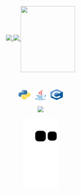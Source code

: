 <div align="center">
  <a href="https://github.com/carviit">
    <img height="160em" src="https://github-readme-stats.vercel.app/api?username=carviit&show_icons=true&theme=radical&include_all_commits=true&count_private=true" />
    <img height="160em" src="https://github-readme-stats.vercel.app/api/top-langs/?username=carviit&layout=compact&langs_count=7&theme=radical" />
    <img align="center" width="148" height="180" src="https://media1.tenor.com/images/68e8337fb4eb7e40645d832c64762a8b/tenor.gif?itemid=19443613">
  </a>
</div>

##
<div align="center"> 
  <div style="display: inline_block"><br>
    <img align="center" alt="Python" height="30" width="40" src="https://raw.githubusercontent.com/devicons/devicon/master/icons/python/python-original.svg">
    <img align="center" alt="Java" height="30" width="40" src="https://raw.githubusercontent.com/devicons/devicon/master/icons/java/java-original.svg">
    <img align="center" alt="C" height="30" width="40" src="https://raw.githubusercontent.com/devicons/devicon/master/icons/c/c-original.svg">
  </div>
</div>

<br>

<div align="center"> 
  <a href="https://www.linkedin.com/in/carlos-vitor-ferreira-de-moura-170009226/" target="_blank">
    <img src="https://img.shields.io/badge/-LinkedIn-%230077B5?style=for-the-badge&logo=linkedin&logoColor=white" target="_blank">
  </a> 
  
  ![Snake animation](https://github.com/carviit/carviit/blob/output/github-contribution-grid-snake.svg)
